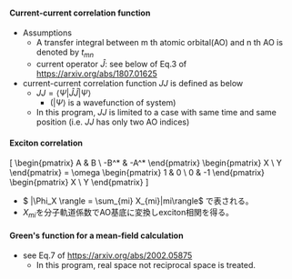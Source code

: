 <!-- <script type="text/javascript" async src="https://cdnjs.cloudflare.com/ajax/libs/mathjax/3.2.2/es5/tex-mml-chtml.min.js">
</script>
<script type="text/x-mathjax-config">
 MathJax.Hub.Config({
 tex2jax: {
 inlineMath: [['$', '$'] ],
 displayMath: [ ['$$','$$'], ["\\[","\\]"] ]
 }
 });
</script> -->
#### Current-current correlation function
- Assumptions
  - A transfer integral between m th atomic orbital(AO) and n th AO is denoted by $t_{mn}$
  - current operator $\hat{J}$: see below of Eq.3 of https://arxiv.org/abs/1807.01625
- current-current correlation function $JJ$ is defined as below
  - $JJ = \langle \Psi | \hat{J}\hat{J} | \Psi \rangle$ 
    - ($|\Psi\rangle$ is a wavefunction of system)
  - In this program, $JJ$ is limited to a case with same time and same position (i.e. $JJ$ has only two AO indices)
 
 #### Exciton correlation
 \[
\begin{pmatrix}
A & B \\
-B^* & -A^*
\end{pmatrix}
\begin{pmatrix}
X \\
Y
\end{pmatrix}
= \omega
\begin{pmatrix}
1 & 0 \\
0 & -1
\end{pmatrix}
\begin{pmatrix}
X \\
Y
\end{pmatrix}
\]
- $ |\Phi_X \rangle = \sum_{mi} X_{mi}|mi\rangle$ で表される。
- $X_{mi}$を分子軌道係数でAO基底に変換しexciton相関を得る。

 #### Green's function for a mean-field calculation
 - see Eq.7 of https://arxiv.org/abs/2002.05875
   - In this program, real space not reciprocal space is treated.

